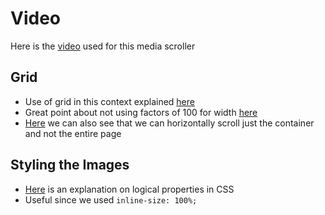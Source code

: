# Video

Here is the [video](https://www.youtube.com/watch?v=3yfswsnD2sw) used for this media scroller

## Grid

- Use of grid in this context explained [here](https://youtu.be/3yfswsnD2sw?t=237)
- Great point about not using factors of 100 for width [here](https://youtu.be/3yfswsnD2sw?t=319)
- [Here](https://youtu.be/3yfswsnD2sw?t=414) we can also see that we can horizontally scroll just the container and not the entire page

## Styling the Images

- [Here](https://youtu.be/kzvmaVik4mA) is an explanation on logical properties in CSS
- Useful since we used `inline-size: 100%;`
